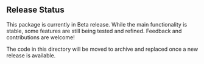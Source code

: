 ## Release Status

This package is currently in Beta release. While the main functionality is stable, some features are still being tested and refined. Feedback and contributions are welcome!

The code in this directory will be moved to archive and replaced once a new release is available.